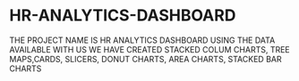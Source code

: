 # HR-ANALYTICS-DASHBOARD
THE PROJECT NAME IS HR ANALYTICS DASHBOARD USING THE DATA AVAILABLE WITH US WE HAVE CREATED STACKED COLUM CHARTS, TREE MAPS,CARDS, SLICERS, DONUT CHARTS, AREA CHARTS, STACKED BAR CHARTS
